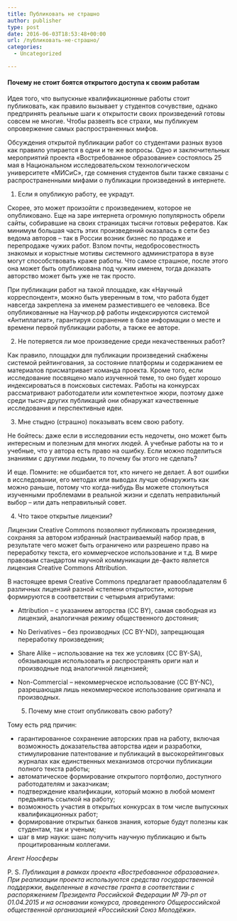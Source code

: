 ```yaml
---
title: Публиковать не страшно
author: publisher
type: post
date: 2016-06-03T18:53:48+00:00
url: /публиковать-не-страшно/
categories:
  - Uncategorized

---
```

#### Почему не стоит боятся открытого доступа к своим работам

Идея того, что выпускные квалификационные работы стоит публиковать, как правило вызывает у студентов сочувствие, однако предпринять реальные шаги к открытости своих произведений готовы совсем не многие. Чтобы развеять все страхи, мы публикуем опровержение самых распространенных мифов.

Обсуждения открытой публикации работ со студентами разных вузов как правило упирается в одни и те же вопросы. Одно и заключительных мероприятий проекта «Востребованное образование» состоялось 25 мая в Национальном исследовательском технологическом университете «МИСиС», где сомнения студентов были также связаны с распространенными мифами о публикации произведений в интернете.

  1. Если я опубликую работу, ее украдут.

Скорее, это может произойти с произведением, которое не опубликовано. Еще на заре интернета огромную популярность обрели сайты, собиравшие на своих страницах тысячи готовых рефератов. Как минимум большая часть этих произведений оказалась в сети без ведома авторов – так в России возник бизнес по продаже и перепродаже чужих работ. Взлом почты, недобросовестность знакомых и корыстные мотивы системного администратора в вузе могут способствовать краже работы. Что самое страшное, после этого она может быть опубликована под чужим именем, тогда доказать авторство может быть уже не так просто.

При публикации работ на такой площадке, как «Научный корреспондент», можно быть уверенным в том, что работа будет навсегда закреплена за именем разместившего ее человека. Все опубликованные на Научкор.рф работы индексируются системой «Антиплагиат», гарантируя сохранение в базе информации о месте и времени первой публикации работы, а также ее авторе.

  2. Не потеряется ли мое произведение среди некачественных работ?

Как правило, площадки для публикации произведений снабжены системой рейтингования, за состояние платформы и содержанием ее материалов присматривает команда проекта. Кроме того, если исследование посвящено мало изученной теме, то оно будет хорошо индексироваться в поисковых системах. Работы на конкурсах рассматривают работодатели или компетентное жюри, поэтому даже среди тысяч других публикаций они обнаружат качественные исследования и перспективные идеи.

  3. Мне стыдно (страшно) показывать всем свою работу.

Не бойтесь: даже если в исследовании есть недочеты, оно может быть интересным и полезным для многих людей. А учебные работы на то и учебные, что у автора есть право на ошибку. Если можно поделиться знаниями с другими людьми, то почему бы этого не сделать?

И еще. Помните: не обшибается тот, кто ничего не делает. А вот ошибки в исследовании, его методах или выводах лучше обнаружить как можно раньше, потому что когда-нибудь Вы можете столкнуться изученными проблемами в реальной жизни и сделать неправильный выбор – или дать неправильный совет.

  4. Что такое открытые лицензии?

Лицензии Creative Commons позволяют публиковать произведения, сохраняя за автором избранный (настраиваемый) набор прав, в результате чего может быть ограничено или разрешено право на переработку текста, его коммерческое использование и т.д. В мире правовым стандартом научной коммуникации де-факто является лицензия Creative Commons Attribution.

В настоящее время Creative Commons предлагает правообладателям 6 различных лицензий разной «степени открытости», которые формируются в соответствии с четырьмя атрибутами:

- Attribution – с указанием авторства (CC BY), самая свободная из лицензий, аналогичная режиму общественного достояния;
- No Derivatives – без производных (CC BY-ND), запрещающая переработку произведения;
- Share Alike – использование на тех же условиях (CC BY-SA), обязывающая использовать и распространять ориги нал и производные под аналогичной лицензией;
- Non-Commercial – некоммерческое использование (CC BY-NC), разрешающая лишь некоммерческое использование оригинала и производных.

  5. Почему мне стоит опубликовать свою работу?

Тому есть ряд причин:

- гарантированное сохранение авторских прав на работу, включая возможность доказательства авторства идеи и разработки, стимулирование патентование и публикаций в высокорейтинговых журналах как единственных механизмов отсрочки публикации полного текста работы;
- автоматическое формирование открытого портфолио, доступного работодателям и заказчикам;
- подтверждение квалификации, который можно в любой момент предъявить ссылкой на работу;
- возможность участия в открытых конкурсах в том числе выпускных квалификационных работ;
- формирование открытых банков знания, которые будут полезны как студентам, так и ученым;
- шаг в мир науки: шанс получить научную публикацию и быть процитированным коллегами.

_Агент Ноосферы_

P. S. *Публикация в рамках проекта «Востребованное образование». При реализации проекта используются средства государственной поддержки, выделенные в качестве гранта в соответствии с распоряжением Президента Российской Федерации № 79-рп от 01.04.2015 и на основании конкурса, проведенного Общероссийской общественной организацией «Российский Союз Молодёжи».*
